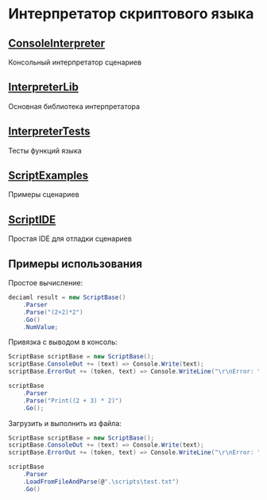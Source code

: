 # Интерпретатор скриптового языка

## [ConsoleInterpreter](https://github.com/antonkaster/ScriptInterpreter/tree/master/ConsoleInterpreter)
Консольный интерпретатор сценариев

## [InterpreterLib](https://github.com/antonkaster/ScriptInterpreter/tree/master/InterpreterLib)
Основная библиотека интерпретатора

## [InterpreterTests](https://github.com/antonkaster/ScriptInterpreter/tree/master/InterpreterTests)
Тесты функций языка

## [ScriptExamples](https://github.com/antonkaster/ScriptInterpreter/tree/master/ScriptExamples)
Примеры сценариев

## [ScriptIDE](https://github.com/antonkaster/ScriptInterpreter/tree/master/ScriptIDE)
Простая IDE для отладки сценариев

## Примеры использования

Простое вычисление:
```C#
deciaml result = new ScriptBase()
	.Parser
	.Parse("(2+2)*2")
	.Go()
	.NumValue;
```

Привязка с выводом в консоль:
```C#
ScriptBase scriptBase = new ScriptBase();
scriptBase.ConsoleOut += (text) => Console.Write(text);
scriptBase.ErrorOut += (token, text) => Console.WriteLine("\r\nError: " + text);

scriptBase
	.Parser
	.Parse("Print((2 + 3) * 2)")
	.Go();
```

Загрузить и выполнить из файла:
```C#
ScriptBase scriptBase = new ScriptBase();
scriptBase.ConsoleOut += (text) => Console.Write(text);
scriptBase.ErrorOut += (token, text) => Console.WriteLine("\r\nError: " + text);

scriptBase
	.Parser
	.LoadFromFileAndParse(@".\scripts\test.txt")
	.Go()
```
